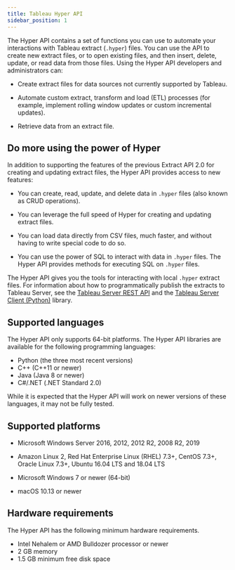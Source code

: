 ```yaml
---
title: Tableau Hyper API
sidebar_position: 1
---
```


The Hyper API contains a set of functions you can use to automate your interactions with Tableau extract (`.hyper`) files. You can use the API to create new extract files, or to open existing files, and then insert, delete, update, or read data from those files. Using the Hyper API developers and administrators can:

- Create extract files for data sources not currently supported by Tableau.

- Automate custom extract, transform and load (ETL) processes (for example, implement rolling window updates or custom incremental updates).

- Retrieve data from an extract file.

## Do more using the power of Hyper

In addition to supporting the features of the previous Extract API 2.0 for creating and updating extract files, the Hyper API provides access to new features:

- You can create, read, update, and delete data in `.hyper` files (also known as CRUD operations).

- You can leverage the full speed of Hyper for creating and updating extract files.

- You can load data directly from CSV files, much faster, and without having to write special code to do so.

- You can use the power of SQL to interact with data in `.hyper` files. The Hyper API provides methods for executing SQL on `.hyper` files.

The Hyper API gives you the tools for interacting with local `.hyper` extract files. For information about how to programmatically publish the extracts to
Tableau Server, see the [Tableau Server REST
API](https://onlinehelp.tableau.com/current/api/rest_api/en-us/help.htm)
and the [Tableau Server Client
(Python)](https://tableau.github.io/server-client-python/#) library.


## Supported languages

The Hyper API only supports 64-bit platforms. The Hyper API libraries are available for the following programming languages:

- Python (the three most recent versions)
- C++ (C++11 or newer)
- Java (Java 8 or newer)
- C#/.NET (.NET Standard 2.0)

While it is expected that the Hyper API will work on newer versions of these languages, it may not be fully tested.

## Supported platforms

- Microsoft Windows Server 2016, 2012, 2012 R2, 2008 R2, 2019

- Amazon Linux 2, Red Hat Enterprise Linux (RHEL) 7.3+, CentOS 7.3+, Oracle Linux 7.3+, Ubuntu 16.04 LTS and 18.04 LTS

- Microsoft Windows 7 or newer (64-bit)

- macOS 10.13 or newer

## Hardware requirements

The Hyper API has the following minimum hardware requirements. 

- Intel Nehalem or AMD Bulldozer processor or newer
- 2 GB memory
- 1.5 GB minimum free disk space
